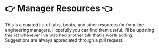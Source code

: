 # :point_right: **Manager Resources** :point_left: 
This is a curated list of talks, books, and other resources for front line engineering managers. Hopefully you can find them useful. I'll be updating this list whenever I've watched another talk that is worth adding. Suggestions are always appreciated through a pull request.

